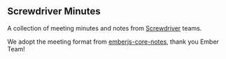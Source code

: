 ## Screwdriver Minutes

A collection of meeting minutes and notes from [Screwdriver](https://screwdriver.cd) teams.

We adopt the meeting format from [emberjs-core-notes](https://github.com/emberjs/core-notes), thank you Ember Team!
